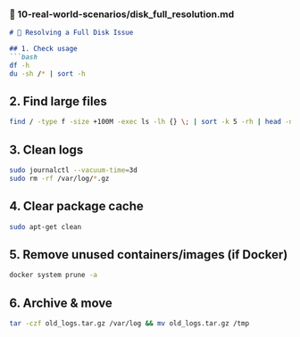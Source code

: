 
### 📄 10-real-world-scenarios/disk_full_resolution.md

```markdown
# 🧹 Resolving a Full Disk Issue

## 1. Check usage
```bash
df -h
du -sh /* | sort -h
```

## 2. Find large files
```bash
find / -type f -size +100M -exec ls -lh {} \; | sort -k 5 -rh | head -n 10
```

## 3. Clean logs
```bash
sudo journalctl --vacuum-time=3d
sudo rm -rf /var/log/*.gz
```

## 4. Clear package cache
```bash
sudo apt-get clean
```

## 5. Remove unused containers/images (if Docker)
```bash
docker system prune -a
```

## 6. Archive & move
```bash
tar -czf old_logs.tar.gz /var/log && mv old_logs.tar.gz /tmp
```
```